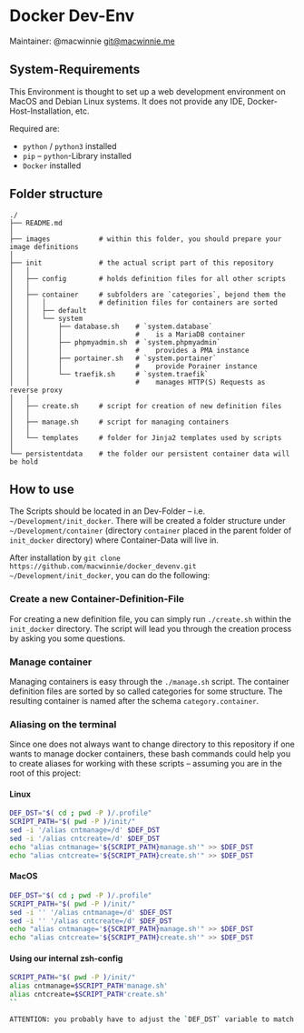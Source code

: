 # Docker Dev-Env

Maintainer: @macwinnie <git@macwinnie.me>

## System-Requirements

This Environment is thought to set up a web development environment on MacOS and Debian Linux systems. It does not provide any IDE, Docker-Host-Installation, etc.

Required are:

* `python` / `python3` installed
* `pip` – `python`-Library installed
* `Docker` installed

## Folder structure

```
./
├── README.md
│
├── images            # within this folder, you should prepare your image definitions
│
├── init              # the actual script part of this repository
│   │
│   ├── config        # holds definition files for all other scripts
│   │
│   ├── container     # subfolders are `categories`, bejond them the
│   │   │             # definition files for containers are sorted
│   │   ├── default
│   │   └── system
│   │       ├── database.sh    # `system.database`
│   │       │                  #    is a MariaDB container
│   │       ├── phpmyadmin.sh  # `system.phpmyadmin`
│   │       │                  #    provides a PMA instance
│   │       ├── portainer.sh   # `system.portainer`
│   │       │                  #    provide Porainer instance
│   │       └── traefik.sh     # `system.traefik`
│   │                          #    manages HTTP(S) Requests as reverse proxy
│   │
│   ├── create.sh     # script for creation of new definition files
│   │
│   ├── manage.sh     # script for managing containers
│   │
│   └── templates     # folder for Jinja2 templates used by scripts
│
└── persistentdata    # the folder our persistent container data will be hold
```

## How to use

The Scripts should be located in an Dev-Folder – i.e. `~/Development/init_docker`. There will be created a folder structure under `~/Development/container` (directory `container` placed in the parent folder of `init_docker` directory) where Container-Data will live in.

After installation by `git clone https://github.com/macwinnie/docker_devenv.git ~/Development/init_docker`, you can do the following:

### Create a new Container-Definition-File

For creating a new definition file, you can simply run `./create.sh` within the `init_docker` directory. The script will lead you through the creation process by asking you some questions.

### Manage container

Managing containers is easy through the `./manage.sh` script. The container definition files are sorted by so called categories for some structure. The resulting container is named after the schema `category.container`.

### Aliasing on the terminal

Since one does not always want to change directory to this repository if one wants to manage docker containers, these bash commands could help you to create aliases for working with these scripts – assuming you are in the root of this project:

#### Linux
```sh
DEF_DST="$( cd ; pwd -P )/.profile"
SCRIPT_PATH="$( pwd -P )/init/"
sed -i '/alias cntmanage=/d' $DEF_DST
sed -i '/alias cntcreate=/d' $DEF_DST
echo "alias cntmanage='${SCRIPT_PATH}manage.sh'" >> $DEF_DST
echo "alias cntcreate='${SCRIPT_PATH}create.sh'" >> $DEF_DST
```

#### MacOS
```sh
DEF_DST="$( cd ; pwd -P )/.profile"
SCRIPT_PATH="$( pwd -P )/init/"
sed -i '' '/alias cntmanage=/d' $DEF_DST
sed -i '' '/alias cntcreate=/d' $DEF_DST
echo "alias cntmanage='${SCRIPT_PATH}manage.sh'" >> $DEF_DST
echo "alias cntcreate='${SCRIPT_PATH}create.sh'" >> $DEF_DST
```

#### Using our internal zsh-config

```sh
SCRIPT_PATH="$( pwd -P )/init/"
alias cntmanage=$SCRIPT_PATH'manage.sh'
alias cntcreate=$SCRIPT_PATH'create.sh'
``

ATTENTION: you probably have to adjust the `DEF_DST` variable to match your preferred destination for the aliases – i.e. `~/.zprofile` if you are using `zsh`.
